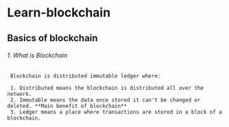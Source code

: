 # Learn-blockchain


## Basics of blockchain

 ###### 1. What is Blockchain
     Blockchain is distributed immutable ledger where:
 
     1. Distributed means the blockchain is distributed all over the network.
     2. Immutable means the data once stored it can't be changed or deleted. **Main benefit of blockchain**
     3. Ledger means a place where transactions are stored in a block of a blockchain.
    
    
